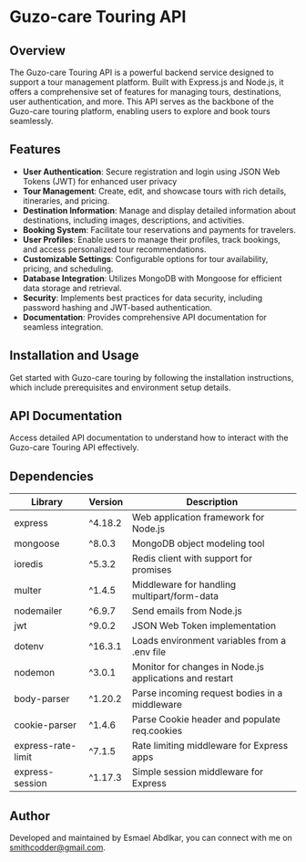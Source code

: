 # Guzo-care Touring API

## Overview

The Guzo-care Touring API is a powerful backend service designed to support a tour management platform. Built with Express.js and Node.js, it offers a comprehensive set of features for managing tours, destinations, user authentication, and more. This API serves as the backbone of the Guzo-care touring platform, enabling users to explore and book tours seamlessly.

## Features

- **User Authentication**: Secure registration and login using JSON Web Tokens (JWT) for enhanced user privacy
- **Tour Management**: Create, edit, and showcase tours with rich details, itineraries, and pricing.
- **Destination Information**: Manage and display detailed information about destinations, including images, descriptions, and activities.
- **Booking System**: Facilitate tour reservations and payments for travelers.
- **User Profiles**: Enable users to manage their profiles, track bookings, and access personalized tour recommendations.
- **Customizable Settings**: Configurable options for tour availability, pricing, and scheduling.
- **Database Integration**: Utilizes MongoDB with Mongoose for efficient data storage and retrieval.
- **Security**: Implements best practices for data security, including password hashing and JWT-based authentication.
- **Documentation**: Provides comprehensive API documentation for seamless integration.

## Installation and Usage

Get started with Guzo-care touring by following the installation instructions, which include prerequisites and environment setup details.

## API Documentation

Access detailed API documentation to understand how to interact with the Guzo-care Touring API effectively.

## Dependencies

| Library            | Version | Description                                             |
| ------------------ | ------- | ------------------------------------------------------- |
| express            | ^4.18.2 | Web application framework for Node.js                   |
| mongoose           | ^8.0.3  | MongoDB object modeling tool                            |
| ioredis            | ^5.3.2  | Redis client with support for promises                  |
| multer             | ^1.4.5  | Middleware for handling multipart/form-data             |
| nodemailer         | ^6.9.7  | Send emails from Node.js                                |
| jwt                | ^9.0.2  | JSON Web Token implementation                           |
| dotenv             | ^16.3.1 | Loads environment variables from a .env file            |
| nodemon            | ^3.0.1  | Monitor for changes in Node.js applications and restart |
| body-parser        | ^1.20.2 | Parse incoming request bodies in a middleware           |
| cookie-parser      | ^1.4.6  | Parse Cookie header and populate req.cookies            |
| express-rate-limit | ^7.1.5  | Rate limiting middleware for Express apps               |
| express-session    | ^1.17.3 | Simple session middleware for Express                   |

## Author

Developed and maintained by Esmael Abdlkar, you can connect with me on smithcodder@gmail.com.
